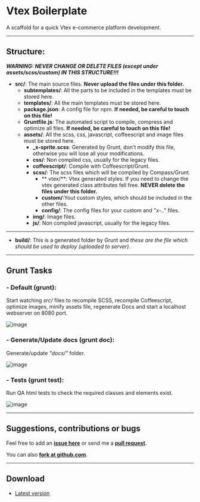 Vtex Boilerplate
===============

A scaffold for a quick Vtex e-commerce platform development.

***


## Structure:
***WARNING: NEVER CHANGE OR DELETE FILES (except under assets/scss/custom) IN THIS STRUCTURE!!!***

- **src/**: The main source files. **Never upload the files under this folder.**
    - **subtemplates/**: All the parts to be included in the templates must be stored here.
    - **templates/**: All the main templates must be stored here.
    - **package.json**: A config file for npm. **If needed, be careful to touch on this file!**
    - **Gruntfile.js**: The automated script to compile, compress and optimize all files. **If needed, be careful to touch on this file!**
    - **assets/**: All the scss, css, javascript, coffeescript and image files must be stored here.
	    -  **_x-sprite.scss**: Generated by Grunt, don't modify this file, otherwise you will lose all your modifications.
	    -  **css/**: Non compiled css, usually for the legacy files.
	   	- **coffeescript/**: Compile with Coffeescript/Grunt.
	    -  **scss/**: The scss files which will be compiled by Compass/Grunt.
	    	- ** vtex/**: Vtex generated styles. If you need to change the vtex generated class attributes fell free. **NEVER delete the files under this folder.**
	    	- **custom/**:Yout custom styles, which should be included in the other files.
	    	- **config/**: The config files for your custom and "x-.." files.
	    - **img/**: Image files.
	    - **js/**: Non compiled javascript, usually for the legacy files.



***

- **build/**: This is a generated folder by Grunt and *these are the file which should be used to deploy (uploaded to server)*.

***

## Grunt Tasks

### - Default (grunt):

Start watching *src/* files to recompile SCSS, recompile Coffeescript, optimize images, minify assets file, regenerate Docs and start a localhost webserver on 8080 port.

![image](http://i57.tinypic.com/mic94y.gif)


### - Generate/Update docs (grunt doc):

Generate/update *"docs/"* folder.

![image](http://i59.tinypic.com/o9l11v.gif)


### - Tests (grunt test):

Run QA html tests to check the required classes and elements exist.

![image](http://s21.postimg.org/6tdf2zoav/vtex_boilerplate_grunt_test.gif)


***
## Suggestions, contributions or bugs

Feel free to add an **[issue here](https://github.com/ricardodantas/vtex-boilerplate/issues)** or send me a **[pull request](https://github.com/ricardodantas/vtex-boilerplate/pulls)**.


You can also **[fork at github.com](https://github.com/ricardodantas/vtex-boilerplate/fork)**.

***


## Download
 - [Latest version](https://github.com/ricardodantas/vtex-boilerplate/archive/master.zip)
